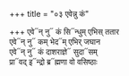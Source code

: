 +++
title = "०३ एवेन्नु कं"

+++
एवे᳓न् नु᳓ कं सि᳓न्धुम् एभिस् ततार  
एवे᳓न् नु᳓ कम् भेद᳓म् एभिर् जघान  
एवे᳓न् नु᳓ कं दाशराज्ञे᳓ सुदा᳓सम्  
प्रा᳓वद् इ᳓न्द्रो ब्र᳓ह्मणा वो वसिष्ठाः
